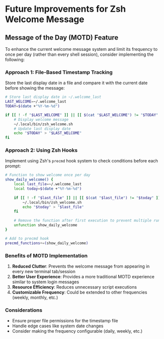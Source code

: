 # Future Improvements for Zsh Welcome Message

## Message of the Day (MOTD) Feature

To enhance the current welcome message system and limit its frequency to once per day (rather than every shell session), consider implementing the following:

### Approach 1: File-Based Timestamp Tracking

Store the last display date in a file and compare it with the current date before showing the message:

```zsh
# Store last display date in ~/.welcome_last
LAST_WELCOME=~/.welcome_last
TODAY=$(date +"%Y-%m-%d")

if [[ ! -f "$LAST_WELCOME" ]] || [[ $(cat "$LAST_WELCOME") != "$TODAY" ]]; then
    # Display welcome message
    ~/.local/bin/zsh_welcome.sh
    # Update last display date
    echo "$TODAY" > "$LAST_WELCOME"
fi
```

### Approach 2: Using Zsh Hooks

Implement using Zsh's `precmd` hook system to check conditions before each prompt:

```zsh
# Function to show welcome once per day
show_daily_welcome() {
    local last_file=~/.welcome_last
    local today=$(date +"%Y-%m-%d")
    
    if [[ ! -f "$last_file" ]] || [[ $(cat "$last_file") != "$today" ]]; then
        ~/.local/bin/zsh_welcome.sh
        echo "$today" > "$last_file"
    fi
    
    # Remove the function after first execution to prevent multiple runs in same session
    unfunction show_daily_welcome
}

# Add to precmd hook
precmd_functions+=(show_daily_welcome)
```

### Benefits of MOTD Implementation

1. **Reduced Clutter**: Prevents the welcome message from appearing in every new terminal tab/session
2. **Better User Experience**: Provides a more traditional MOTD experience similar to system login messages
3. **Resource Efficiency**: Reduces unnecessary script executions
4. **Customizable Frequency**: Could be extended to other frequencies (weekly, monthly, etc.)

### Considerations

- Ensure proper file permissions for the timestamp file
- Handle edge cases like system date changes
- Consider making the frequency configurable (daily, weekly, etc.)